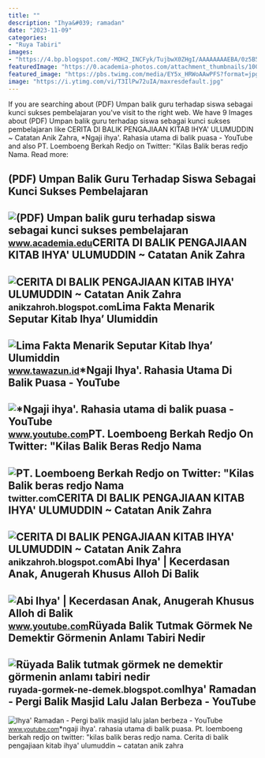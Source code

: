 ```yaml
---
title: ""
description: "Ihya&#039; ramadan"
date: "2023-11-09"
categories:
- "Ruya Tabiri"
images:
- "https://4.bp.blogspot.com/-MOH2_INCFyk/TujbwX0ZHgI/AAAAAAAAEBA/0z5B5x60ego/w1200-h630-p-k-no-nu/balik-tutma-3.jpg"
featuredImage: "https://0.academia-photos.com/attachment_thumbnails/100239951/mini_magick20230324-1-955wli.png?1679696635"
featured_image: "https://pbs.twimg.com/media/EY5x_HRWoAAwPFS?format=jpg&amp;name=medium"
image: "https://i.ytimg.com/vi/T3IlPw72uIA/maxresdefault.jpg"
---
```


If you are searching about (PDF) Umpan balik guru terhadap siswa sebagai kunci sukses pembelajaran you've visit to the right web. We have 9 Images about (PDF) Umpan balik guru terhadap siswa sebagai kunci sukses pembelajaran like CERITA DI BALIK PENGAJIAAN KITAB IHYA' ULUMUDDIN ~ Catatan Anik Zahra, \*Ngaji ihya'. Rahasia utama di balik puasa - YouTube and also PT. Loemboeng Berkah Redjo on Twitter: "Kilas Balik beras redjo Nama. Read more:

(PDF) Umpan Balik Guru Terhadap Siswa Sebagai Kunci Sukses Pembelajaran
-----------------------------------------------------------------------

 ![(PDF) Umpan balik guru terhadap siswa sebagai kunci sukses pembelajaran](https://0.academia-photos.com/attachment_thumbnails/100239951/mini_magick20230324-1-955wli.png?1679696635) <small>www.academia.edu</small>CERITA DI BALIK PENGAJIAAN KITAB IHYA' ULUMUDDIN ~ Catatan Anik Zahra
---------------------------------------------------------------------

 ![CERITA DI BALIK PENGAJIAAN KITAB IHYA' ULUMUDDIN ~ Catatan Anik Zahra](https://3.bp.blogspot.com/-T2FIyVoHDxI/W7ENX3xt2qI/AAAAAAAAcEc/ckURddim7kAmfLZdIHyAjBrqb_WhRdGhACLcBGAs/w1200-h630-p-k-no-nu/IMG_20181001_005147.jpg) <small>anikzahroh.blogspot.com</small>Lima Fakta Menarik Seputar Kitab Ihya’ Ulumiddin
------------------------------------------------

 ![Lima Fakta Menarik Seputar Kitab Ihya’ Ulumiddin](https://tawazun.id/content/images/2023/02/lima-fakta-menarik-di-balik-kitab-ihya-ulumiddin.jpg) <small>www.tawazun.id</small>\*Ngaji Ihya'. Rahasia Utama Di Balik Puasa - YouTube
-----------------------------------------------------

 ![*Ngaji ihya'. Rahasia utama di balik puasa - YouTube](https://i.ytimg.com/vi/T3IlPw72uIA/maxresdefault.jpg) <small>www.youtube.com</small>PT. Loemboeng Berkah Redjo On Twitter: "Kilas Balik Beras Redjo Nama
--------------------------------------------------------------------

 ![PT. Loemboeng Berkah Redjo on Twitter: "Kilas Balik beras redjo Nama](https://pbs.twimg.com/media/EY5x_HRWoAAwPFS?format=jpg&name=medium) <small>twitter.com</small>CERITA DI BALIK PENGAJIAAN KITAB IHYA' ULUMUDDIN ~ Catatan Anik Zahra
---------------------------------------------------------------------

 ![CERITA DI BALIK PENGAJIAAN KITAB IHYA' ULUMUDDIN ~ Catatan Anik Zahra](https://3.bp.blogspot.com/-T2FIyVoHDxI/W7ENX3xt2qI/AAAAAAAAcEc/ckURddim7kAmfLZdIHyAjBrqb_WhRdGhACLcBGAs/s1600/IMG_20181001_005147.jpg) <small>anikzahroh.blogspot.com</small>Abi Ihya' | Kecerdasan Anak, Anugerah Khusus Alloh Di Balik
-----------------------------------------------------------

 ![Abi Ihya' | Kecerdasan Anak, Anugerah Khusus Alloh di Balik](https://i.ytimg.com/vi/vsJ5rhIuR8Y/maxresdefault.jpg) <small>www.youtube.com</small>Rüyada Balik Tutmak Görmek Ne Demektir Görmenin Anlamı Tabiri Nedir
-------------------------------------------------------------------

 ![Rüyada Balik tutmak görmek ne demektir görmenin anlamı tabiri nedir](https://4.bp.blogspot.com/-MOH2_INCFyk/TujbwX0ZHgI/AAAAAAAAEBA/0z5B5x60ego/w1200-h630-p-k-no-nu/balik-tutma-3.jpg) <small>ruyada-gormek-ne-demek.blogspot.com</small>Ihya' Ramadan - Pergi Balik Masjid Lalu Jalan Berbeza - YouTube
---------------------------------------------------------------

 ![Ihya' Ramadan - Pergi balik masjid lalu jalan berbeza - YouTube](https://i.ytimg.com/vi/OwhHayzRgoE/maxresdefault.jpg) <small>www.youtube.com</small>\*ngaji ihya'. rahasia utama di balik puasa. Pt. loemboeng berkah redjo on twitter: "kilas balik beras redjo nama. Cerita di balik pengajiaan kitab ihya' ulumuddin ~ catatan anik zahra
